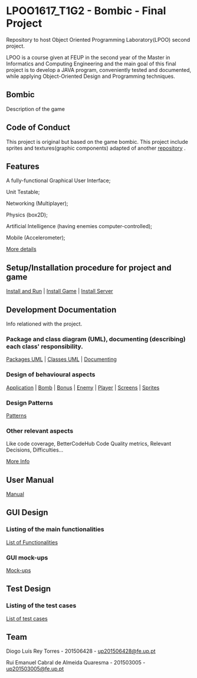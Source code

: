 # LPOO1617_T1G2 - Bombic - Final Project
Repository to host Object Oriented Programming Laboratory(LPOO) second project.

LPOO is a course given at FEUP in the second year of the Master in Informatics and Computing Engineering and the main goal of this final project is to develop a JAVA program, conveniently tested and documented, while applying Object-Oriented Design and Programming techniques.
 
## Bombic
Description of the game



## Code of Conduct
This project is original but based on the game bombic.
This project include sprites and textures(graphic components) adapted of another [repository](https://github.com/koulaxizis/bombic) .

## Features
A fully-functional Graphical User Interface;

Unit Testable;

Networking (Multiplayer);

Physics (box2D);

Artificial Intelligence (having enemies computer-controlled);

Mobile (Accelerometer);

[More details](https://github.com/diogotorres97/LPOO1617_T1G2/blob/Final_Project/Docs/Features.pdf) 

## Setup/Installation procedure for project and game

[Install and Run](https://github.com/diogotorres97/LPOO1617_T1G2/blob/Final_Project/Docs/Setup.pdf) | [Install Game](https://youtu.be/7GUyeszFww4) | [Install Server](https://youtu.be/aqT7xOmEBWs)

## Development Documentation
Info relationed with the project.

### Package and class diagram (UML), documenting (describing) each class' responsibility.

[Packages UML](https://github.com/diogotorres97/LPOO1617_T1G2/blob/Final_Project/Docs/Packages%20UML.jpg)
| [Classes UML](https://github.com/diogotorres97/LPOO1617_T1G2/blob/Final_Project/Docs/Type%20Hierarchy.jpg)
| [Documenting](https://github.com/diogotorres97/LPOO1617_T1G2/blob/Final_Project/Docs/Class%20description.pdf)


### Design of behavioural aspects

[Application](https://github.com/diogotorres97/LPOO1617_T1G2/blob/Final_Project/Docs/application.jpg)
 | [Bomb](https://github.com/diogotorres97/LPOO1617_T1G2/blob/Final_Project/Docs/bomb.jpg)
 | [Bonus](https://github.com/diogotorres97/LPOO1617_T1G2/blob/Final_Project/Docs/bonus.jpg)
 | [Enemy](https://github.com/diogotorres97/LPOO1617_T1G2/blob/Final_Project/Docs/enemy.jpg)
 | [Player](https://github.com/diogotorres97/LPOO1617_T1G2/blob/Final_Project/Docs/player.jpg)
 | [Screens](https://github.com/diogotorres97/LPOO1617_T1G2/blob/Final_Project/Docs/screens.JPG)
 | [Sprites](https://github.com/diogotorres97/LPOO1617_T1G2/blob/Final_Project/Docs/sprites.JPG)
 
### Design Patterns

[Patterns](https://github.com/diogotorres97/LPOO1617_T1G2/blob/Final_Project/Docs/Design%20Patterns.pdf)	

### Other relevant aspects
Like code coverage, BetterCodeHub Code Quality metrics, Relevant Decisions, Difficulties...

[More Info](https://github.com/diogotorres97/LPOO1617_T1G2/blob/Final_Project/Docs/Development%20Documentation.pdf)

## User Manual

[Manual](https://github.com/diogotorres97/LPOO1617_T1G2/blob/Final_Project/Docs/User%20Manual.pdf)


## GUI Design

### Listing of the main functionalities

[List of Functionalities](https://github.com/diogotorres97/LPOO1617_T1G2/blob/Final_Project/Docs/GUI%20Design%20Functionalities.pdf)

### GUI mock-ups

[Mock-ups](https://github.com/diogotorres97/LPOO1617_T1G2/blob/Final_Project/Docs/Mockup.pdf)


## Test Design

### Listing of the test cases

[List of test cases](https://github.com/diogotorres97/LPOO1617_T1G2/blob/Final_Project/Docs/Test%20Design.pdf)

## Team 

Diogo Luís Rey Torres  - 201506428 - up201506428@fe.up.pt

Rui Emanuel Cabral de Almeida Quaresma - 201503005  - up201503005@fe.up.pt
